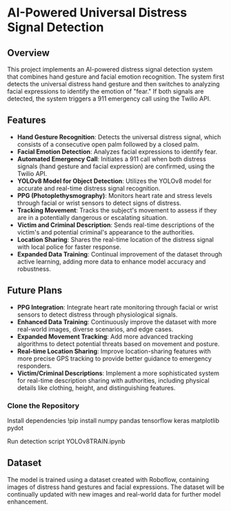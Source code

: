 # AI-Powered Universal Distress Signal Detection

## Overview

This project implements an AI-powered distress signal detection system that combines hand gesture and facial emotion recognition. The system first detects the universal distress hand gesture and then switches to analyzing facial expressions to identify the emotion of "fear." If both signals are detected, the system triggers a 911 emergency call using the Twilio API.

## Features

- **Hand Gesture Recognition**: Detects the universal distress signal, which consists of a consecutive open palm followed by a closed palm.
- **Facial Emotion Detection**: Analyzes facial expressions to identify fear.
- **Automated Emergency Call**: Initiates a 911 call when both distress signals (hand gesture and facial expression) are confirmed, using the Twilio API.
- **YOLOv8 Model for Object Detection**: Utilizes the YOLOv8 model for accurate and real-time distress signal recognition.
- **PPG (Photoplethysmography)**: Monitors heart rate and stress levels through facial or wrist sensors to detect signs of distress.
- **Tracking Movement**: Tracks the subject's movement to assess if they are in a potentially dangerous or escalating situation.
- **Victim and Criminal Description**: Sends real-time descriptions of the victim's and potential criminal's appearance to the authorities.
- **Location Sharing**: Shares the real-time location of the distress signal with local police for faster response.
- **Expanded Data Training**: Continual improvement of the dataset through active learning, adding more data to enhance model accuracy and robustness.

## Future Plans

- **PPG Integration**: Integrate heart rate monitoring through facial or wrist sensors to detect distress through physiological signals.
- **Enhanced Data Training**: Continuously improve the dataset with more real-world images, diverse scenarios, and edge cases.
- **Expanded Movement Tracking**: Add more advanced tracking algorithms to detect potential threats based on movement and posture.
- **Real-time Location Sharing**: Improve location-sharing features with more precise GPS tracking to provide better guidance to emergency responders.
- **Victim/Criminal Descriptions**: Implement a more sophisticated system for real-time description sharing with authorities, including physical details like clothing, height, and distinguishing features.

### Clone the Repository

Install dependencies
!pip install numpy pandas tensorflow keras matplotlib pydot

Run detection script
YOLOv8TRAIN.ipynb

## Dataset

The model is trained using a dataset created with Roboflow, containing images of distress hand gestures and facial expressions. The dataset will be continually updated with new images and real-world data for further model enhancement.
